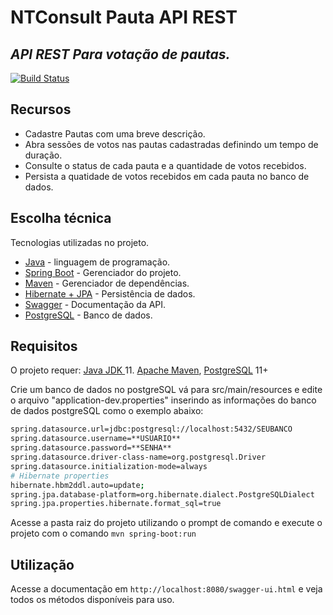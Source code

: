 # NTConsult Pauta API REST
## _API REST Para votação de pautas._

[![Build Status](https://travis-ci.org/joemccann/dillinger.svg?branch=master)]()

## Recursos

- Cadastre Pautas com uma breve descrição.
- Abra sessões de votos nas pautas cadastradas definindo um tempo de duração.
- Consulte o status de cada pauta e a quantidade de votos recebidos.
- Persista a quatidade de votos recebidos em cada pauta no banco de dados.
## Escolha técnica

Tecnologias utilizadas no projeto.

- [Java](https://docs.oracle.com/en/java/) - linguagem de programação.
- [Spring Boot](https://spring.io/projects/spring-boot) - Gerenciador do projeto.
- [Maven](https://maven.apache.org/) - Gerenciador de dependências.
- [Hibernate + JPA](https://hibernate.org/) - Persistência de dados.
- [Swagger](https://swagger.io/) - Documentação da API.
- [PostgreSQL](https://www.postgresql.org/) - Banco de dados.

## Requisitos

O projeto requer:
[Java JDK ](https://www.oracle.com/br/java/technologies/javase-jdk11-downloads.html) 11.
[Apache Maven](https://maven.apache.org/),
[PostgreSQL](https://www.postgresql.org/download/) 11+

Crie um banco de dados no postgreSQL vá para src/main/resources e edite o arquivo "application-dev.properties" inserindo as informações do banco de dados postgreSQL como o exemplo abaixo:

```sh
spring.datasource.url=jdbc:postgresql://localhost:5432/SEUBANCO
spring.datasource.username=**USUARIO**
spring.datasource.password=**SENHA**
spring.datasource.driver-class-name=org.postgresql.Driver
spring.datasource.initialization-mode=always
# Hibernate properties
hibernate.hbm2ddl.auto=update;
spring.jpa.database-platform=org.hibernate.dialect.PostgreSQLDialect
spring.jpa.properties.hibernate.format_sql=true
```

Acesse a pasta raiz do projeto utilizando o prompt de comando e execute o projeto com o comando ```mvn spring-boot:run```

## Utilização

Acesse a documentação em ```http://localhost:8080/swagger-ui.html``` e veja todos os métodos disponíveis para uso.
